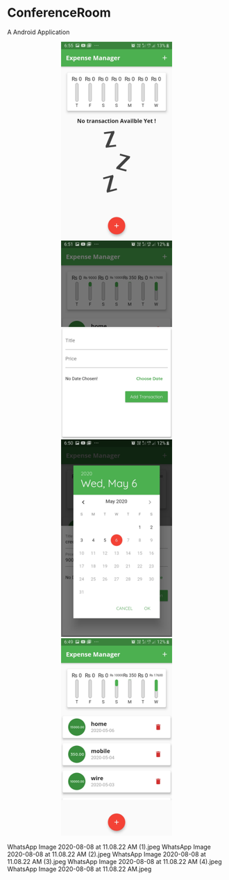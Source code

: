 # ConferenceRoom

A Android Application

<p align="center">
<img src="https://github.com/vilas639/expensemanager/blob/master/Screenshot_20200506-185548.jpg?raw=true" width="256" height="455">

<img src="https://github.com/vilas639/expensemanager/blob/master/Screenshot_20200506-185136.jpg?raw=true" width="256" height="455">
<img src="https://github.com/vilas639/expensemanager/blob/master/Screenshot_20200506-185007.jpg?raw=true" width="256" height="455">
<img src="https://github.com/vilas639/expensemanager/blob/master/Screenshot_20200506-184950.jpg?raw=true" width="256" height="455">
</p>

WhatsApp Image 2020-08-08 at 11.08.22 AM (1).jpeg
WhatsApp Image 2020-08-08 at 11.08.22 AM (2).jpeg
WhatsApp Image 2020-08-08 at 11.08.22 AM (3).jpeg
WhatsApp Image 2020-08-08 at 11.08.22 AM (4).jpeg
WhatsApp Image 2020-08-08 at 11.08.22 AM.jpeg
